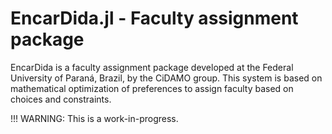 # EncarDida.jl - Faculty assignment package

EncarDida is a faculty assignment package developed at the Federal University of Paraná, Brazil, by the CiDAMO group.
This system is based on mathematical optimization of preferences to assign faculty based on choices and constraints.

!!! WARNING: This is a work-in-progress.

